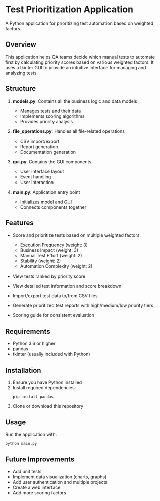 # Test Prioritization Application

A Python application for prioritizing test automation based on weighted factors.

## Overview

This application helps QA teams decide which manual tests to automate first by calculating priority scores based on various weighted factors. It uses a tkinter GUI to provide an intuitive interface for managing and analyzing tests.

## Structure

1. **models.py**: Contains all the business logic and data models
   - Manages tests and their data
   - Implements scoring algorithms
   - Provides priority analysis

2. **file_operations.py**: Handles all file-related operations
   - CSV import/export
   - Report generation
   - Documentation generation

3. **gui.py**: Contains the GUI components
   - User interface layout
   - Event handling
   - User interaction

4. **main.py**: Application entry point
   - Initializes model and GUI
   - Connects components together

## Features

- Score and prioritize tests based on multiple weighted factors:
  - Execution Frequency (weight: 3)
  - Business Impact (weight: 3)
  - Manual Test Effort (weight: 2)
  - Stability (weight: 2)
  - Automation Complexity (weight: 2)

- View tests ranked by priority score
- View detailed test information and score breakdown
- Import/export test data to/from CSV files
- Generate prioritized test reports with high/medium/low priority tiers
- Scoring guide for consistent evaluation

## Requirements

- Python 3.6 or higher
- pandas
- tkinter (usually included with Python)

## Installation

1. Ensure you have Python installed
2. Install required dependencies:
   ```
   pip install pandas
   ```
3. Clone or download this repository

## Usage

Run the application with:
```
python main.py
```

## Future Improvements

- Add unit tests
- Implement data visualization (charts, graphs)
- Add user authentication and multiple projects
- Create a web interface
- Add more scoring factors